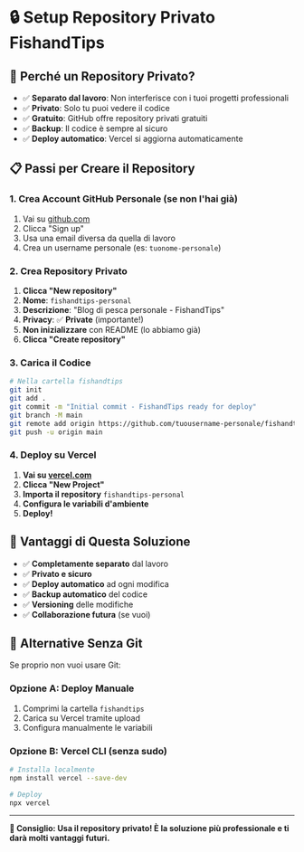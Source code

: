 # 🔒 Setup Repository Privato FishandTips

## 🎯 Perché un Repository Privato?

- ✅ **Separato dal lavoro**: Non interferisce con i tuoi progetti professionali
- ✅ **Privato**: Solo tu puoi vedere il codice
- ✅ **Gratuito**: GitHub offre repository privati gratuiti
- ✅ **Backup**: Il codice è sempre al sicuro
- ✅ **Deploy automatico**: Vercel si aggiorna automaticamente

## 📋 Passi per Creare il Repository

### 1. Crea Account GitHub Personale (se non l'hai già)

1. Vai su [github.com](https://github.com)
2. Clicca "Sign up"
3. Usa una email diversa da quella di lavoro
4. Crea un username personale (es: `tuonome-personale`)

### 2. Crea Repository Privato

1. **Clicca "New repository"**
2. **Nome**: `fishandtips-personal`
3. **Descrizione**: "Blog di pesca personale - FishandTips"
4. **Privacy**: ✅ **Private** (importante!)
5. **Non inizializzare** con README (lo abbiamo già)
6. **Clicca "Create repository"**

### 3. Carica il Codice

```bash
# Nella cartella fishandtips
git init
git add .
git commit -m "Initial commit - FishandTips ready for deploy"
git branch -M main
git remote add origin https://github.com/tuousername-personale/fishandtips-personal.git
git push -u origin main
```

### 4. Deploy su Vercel

1. **Vai su [vercel.com](https://vercel.com)**
2. **Clicca "New Project"**
3. **Importa il repository** `fishandtips-personal`
4. **Configura le variabili d'ambiente**
5. **Deploy!**

## 🔐 Vantaggi di Questa Soluzione

- ✅ **Completamente separato** dal lavoro
- ✅ **Privato e sicuro**
- ✅ **Deploy automatico** ad ogni modifica
- ✅ **Backup automatico** del codice
- ✅ **Versioning** delle modifiche
- ✅ **Collaborazione futura** (se vuoi)

## 🚀 Alternative Senza Git

Se proprio non vuoi usare Git:

### Opzione A: Deploy Manuale
1. Comprimi la cartella `fishandtips`
2. Carica su Vercel tramite upload
3. Configura manualmente le variabili

### Opzione B: Vercel CLI (senza sudo)
```bash
# Installa localmente
npm install vercel --save-dev

# Deploy
npx vercel
```

---

**🎯 Consiglio: Usa il repository privato! È la soluzione più professionale e ti darà molti vantaggi futuri.**












